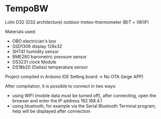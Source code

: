 # TempoBW
Lolin D32 (D32 architecture) outdoor meteo-thermometer (B)T + (W)IFI

Materials used:

- OBO electrician's box
- SSD1306 display 128x32
- SHT41 humidity sensor
- BME280 barometric pressure sensor
- DS3231 clock Module
- DS18b20 (Dallas) temperature sensor

Project compiled in Arduino IDE
Setting board -> No OTA (large APP)

After compilation, it is possible to connect in two ways:
- using WIFI (mobile data must be turned off), after connecting, open the browser and enter the IP address 192.168.4.1
- using bluetooth, for example via the Serial Bluetooth Terminal program, help will be displayed after connection

